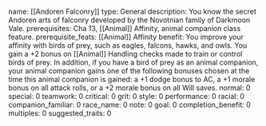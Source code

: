 name: [[Andoren Falconry]]
type: General
description: You know the secret Andoren arts of falconry developed by the Novotnian family of Darkmoon Vale.
prerequisites: Cha 13, [[Animal]] Affinity, animal companion class feature.
prerequisite_feats: [[Animal]] Affinity
benefit: You improve your affinity with birds of prey, such as eagles, falcons, hawks, and owls. You gain a +2 bonus on [[Animal]] Handling checks made to train or control birds of prey. In addition, if you have a bird of prey as an animal companion, your animal companion gains one of the following bonuses chosen at the time this animal companion is gained: a +1 dodge bonus to AC, a +1 morale bonus on all attack rolls, or a +2 morale bonus on all Will saves.
normal: 0
special: 0
teamwork: 0
critical: 0
grit: 0
style: 0
performance: 0
racial: 0
companion_familiar: 0
race_name: 0
note: 0
goal: 0
completion_benefit: 0
multiples: 0
suggested_traits: 0
